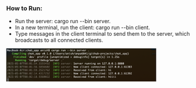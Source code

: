 ### How to Run:

- Run the server: cargo run --bin server.
- In a new terminal, run the client: cargo run --bin client.
- Type messages in the client terminal to send them to the server, which broadcasts to all connected clients.

<img src="./chat_app.png" alt="drawing" width="400"/>

